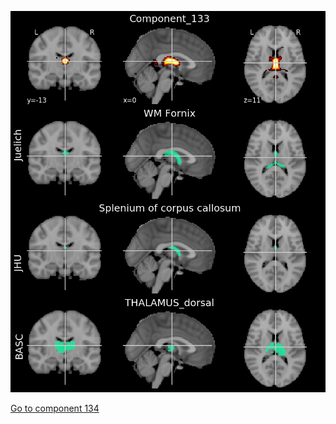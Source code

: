 ![133](preliminary/133.jpg "Component 133")

[Go to component 134](https://parietal-inria.github.io/MODL_atlas/256/134 "Component 134")
